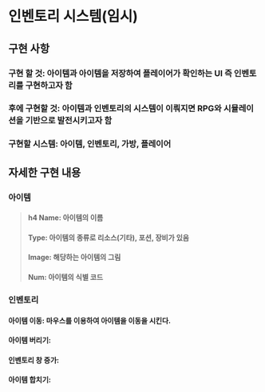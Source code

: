 # 인벤토리 시스템(임시)

## 

## 구현 사항
### 구현 할 것: 아이템과 아이템을 저장하여 플레이어가 확인하는 UI 즉 인벤토리를 구현하고자 함
### 후에 구현할 것: 아이템과 인벤토리의 시스템이 이뤄지면 RPG와 시뮬레이션을 기반으로 발전시키고자 함
### 구현할 시스템: 아이템, 인벤토리, 가방, 플레이어

## 자세한 구현 내용
### 아이템
> #### h4 Name: 아이템의 이름
> #### Type: 아이템의 종류로 리소스(기타), 포션, 장비가 있음
> #### Image: 해당하는 아이템의 그림
> #### Num: 아이템의 식별 코드

### 인벤토리
#### 아이템 이동: 마우스를 이용하여 아이템을 이동을 시킨다.
#### 
#### 아이템 버리기:
#### 인벤토리 창 증가:
#### 아이템 합치기: 

